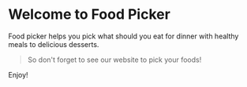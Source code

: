 # Welcome to Food Picker

Food picker helps you pick what should you eat for dinner with healthy meals to delicious desserts.

> So don't forget to see our website to pick your foods!

Enjoy!
